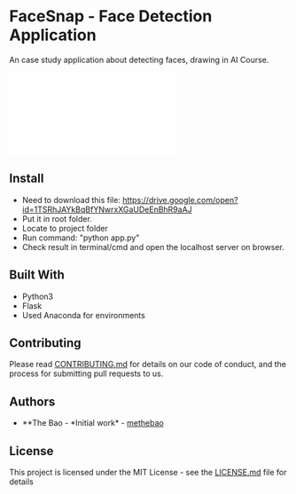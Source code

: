 # FaceSnap - Face Detection Application

An case study application about detecting faces, drawing in AI Course.

![Alt text](demo-image.img?raw=true "Title")

## Install

- Need to download this file: https://drive.google.com/open?id=1TSRhJAYkBqBfYNwrxXGaUDeEnBhR9aAJ
- Put it in root folder.
- Locate to project folder
- Run command: "python app.py"
- Check result in terminal/cmd and open the localhost server on browser.

## Built With

- Python3
- Flask
- Used Anaconda for environments

## Contributing

Please read [CONTRIBUTING.md](https://gist.github.com/PurpleBooth/b24679402957c63ec426) for details on our code of conduct, and the process for submitting pull requests to us.

## Authors

- \**The Bao - *Initial work\* - [methebao](https://github.com/methebao)

## License

This project is licensed under the MIT License - see the [LICENSE.md](LICENSE.md) file for details
